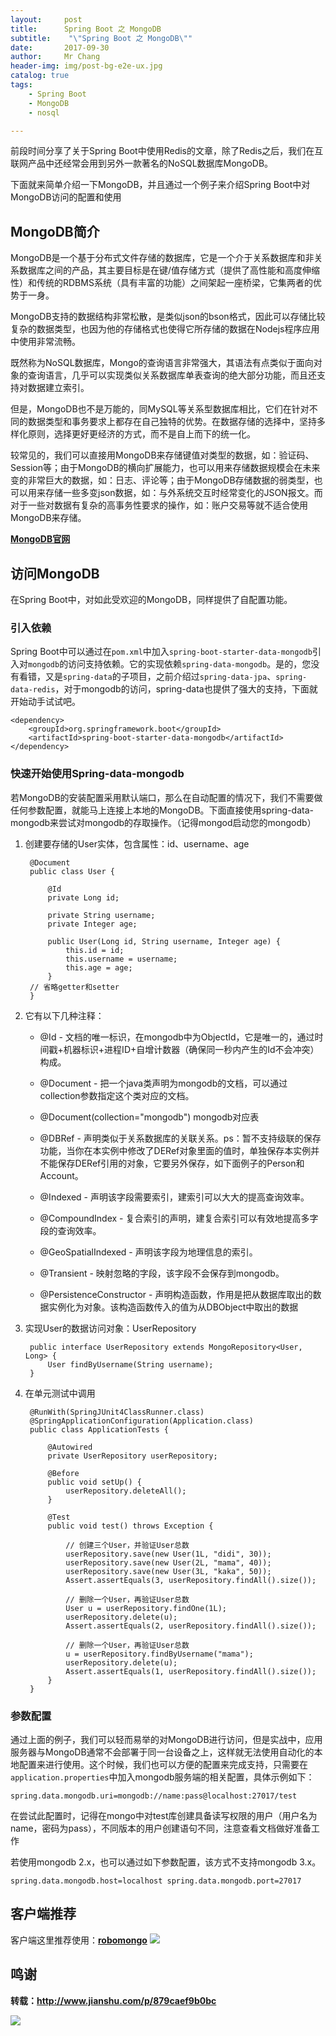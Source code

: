 ```yaml
---
layout:     post
title:     	Spring Boot 之 MongoDB
subtitle:    "\"Spring Boot 之 MongoDB\""
date:       2017-09-30
author:     Mr Chang
header-img: img/post-bg-e2e-ux.jpg
catalog: true
tags:
    - Spring Boot
    - MongoDB
    - nosql

---
```


前段时间分享了关于Spring Boot中使用Redis的文章，除了Redis之后，我们在互联网产品中还经常会用到另外一款著名的NoSQL数据库MongoDB。

下面就来简单介绍一下MongoDB，并且通过一个例子来介绍Spring Boot中对MongoDB访问的配置和使用

## MongoDB简介

MongoDB是一个基于分布式文件存储的数据库，它是一个介于关系数据库和非关系数据库之间的产品，其主要目标是在键/值存储方式（提供了高性能和高度伸缩性）和传统的RDBMS系统（具有丰富的功能）之间架起一座桥梁，它集两者的优势于一身。

MongoDB支持的数据结构非常松散，是类似json的bson格式，因此可以存储比较复杂的数据类型，也因为他的存储格式也使得它所存储的数据在Nodejs程序应用中使用非常流畅。

既然称为NoSQL数据库，Mongo的查询语言非常强大，其语法有点类似于面向对象的查询语言，几乎可以实现类似关系数据库单表查询的绝大部分功能，而且还支持对数据建立索引。

但是，MongoDB也不是万能的，同MySQL等关系型数据库相比，它们在针对不同的数据类型和事务要求上都存在自己独特的优势。在数据存储的选择中，坚持多样化原则，选择更好更经济的方式，而不是自上而下的统一化。

较常见的，我们可以直接用MongoDB来存储键值对类型的数据，如：验证码、Session等；由于MongoDB的横向扩展能力，也可以用来存储数据规模会在未来变的非常巨大的数据，如：日志、评论等；由于MongoDB存储数据的弱类型，也可以用来存储一些多变json数据，如：与外系统交互时经常变化的JSON报文。而对于一些对数据有复杂的高事务性要求的操作，如：账户交易等就不适合使用MongoDB来存储。

**[MongoDB官网](https://www.mongodb.com/)**

## 访问MongoDB

在Spring Boot中，对如此受欢迎的MongoDB，同样提供了自配置功能。
### 引入依赖
Spring Boot中可以通过在`pom.xml`中加入`spring-boot-starter-data-mongodb`引入对`mongodb`的访问支持依赖。它的实现依赖`spring-data-mongodb`。是的，您没有看错，又是`spring-data`的子项目，之前介绍过`spring-data-jpa`、`spring-data-redis`，对于mongodb的访问，spring-data也提供了强大的支持，下面就开始动手试试吧。

	<dependency>
	    <groupId>org.springframework.boot</groupId>
	    <artifactId>spring-boot-starter-data-mongodb</artifactId>
	</dependency>

### 快速开始使用Spring-data-mongodb
若MongoDB的安装配置采用默认端口，那么在自动配置的情况下，我们不需要做任何参数配置，就能马上连接上本地的MongoDB。下面直接使用spring-data-mongodb来尝试对mongodb的存取操作。（记得mongod启动您的mongodb）

1. 创建要存储的User实体，包含属性：id、username、age
		
		@Document
		public class User {
		
		    @Id
		    private Long id;
		
		    private String username;
		    private Integer age;
		
		    public User(Long id, String username, Integer age) {
		        this.id = id;
		        this.username = username;
		        this.age = age;
		    }
		// 省略getter和setter
		}

2. 它有以下几种注释：

	* @Id - 文档的唯一标识，在mongodb中为ObjectId，它是唯一的，通过时间戳+机器标识+进程ID+自增计数器（确保同一秒内产生的Id不会冲突）构成。
	
	* @Document - 把一个java类声明为mongodb的文档，可以通过collection参数指定这个类对应的文档。
	* @Document(collection="mongodb") mongodb对应表
	
	* @DBRef - 声明类似于关系数据库的关联关系。ps：暂不支持级联的保存功能，当你在本实例中修改了DERef对象里面的值时，单独保存本实例并不能保存DERef引用的对象，它要另外保存，如下面例子的Person和Account。
	
	* @Indexed - 声明该字段需要索引，建索引可以大大的提高查询效率。
	
	* @CompoundIndex - 复合索引的声明，建复合索引可以有效地提高多字段的查询效率。
	
	* @GeoSpatialIndexed - 声明该字段为地理信息的索引。
	
	* @Transient - 映射忽略的字段，该字段不会保存到mongodb。
	
	* @PersistenceConstructor - 声明构造函数，作用是把从数据库取出的数据实例化为对象。该构造函数传入的值为从DBObject中取出的数据

3. 实现User的数据访问对象：UserRepository

		public interface UserRepository extends MongoRepository<User, Long> {
		    User findByUsername(String username);
		}

4. 在单元测试中调用

		@RunWith(SpringJUnit4ClassRunner.class)
		@SpringApplicationConfiguration(Application.class)
		public class ApplicationTests {
		
		    @Autowired
		    private UserRepository userRepository;
		
		    @Before
		    public void setUp() {
		        userRepository.deleteAll();
		    }
		
		    @Test
		    public void test() throws Exception {
		
		        // 创建三个User，并验证User总数
		        userRepository.save(new User(1L, "didi", 30));
		        userRepository.save(new User(2L, "mama", 40));
		        userRepository.save(new User(3L, "kaka", 50));
		        Assert.assertEquals(3, userRepository.findAll().size());
		
		        // 删除一个User，再验证User总数
		        User u = userRepository.findOne(1L);
		        userRepository.delete(u);
		        Assert.assertEquals(2, userRepository.findAll().size());
		
		        // 删除一个User，再验证User总数
		        u = userRepository.findByUsername("mama");
		        userRepository.delete(u);
		        Assert.assertEquals(1, userRepository.findAll().size());
		    }
		}


### 参数配置

通过上面的例子，我们可以轻而易举的对MongoDB进行访问，但是实战中，应用服务器与MongoDB通常不会部署于同一台设备之上，这样就无法使用自动化的本地配置来进行使用。这个时候，我们也可以方便的配置来完成支持，只需要在`application.properties`中加入mongodb服务端的相关配置，具体示例如下：

	spring.data.mongodb.uri=mongodb://name:pass@localhost:27017/test


在尝试此配置时，记得在mongo中对test库创建具备读写权限的用户（用户名为name，密码为pass），不同版本的用户创建语句不同，注意查看文档做好准备工作

若使用mongodb 2.x，也可以通过如下参数配置，该方式不支持mongodb 3.x。

	spring.data.mongodb.host=localhost spring.data.mongodb.port=27017
	
## 客户端推荐
客户端这里推荐使用：**[robomongo](https://robomongo.org/)**
	![](http://cdn-blog.jetbrains.org.cn/17-9-27/65682824.jpg)
	
	
## 鸣谢

**转载：http://www.jianshu.com/p/879caef9b0bc**


![](http://cdn-blog.jetbrains.org.cn/17-10-11/27911813.jpg)

